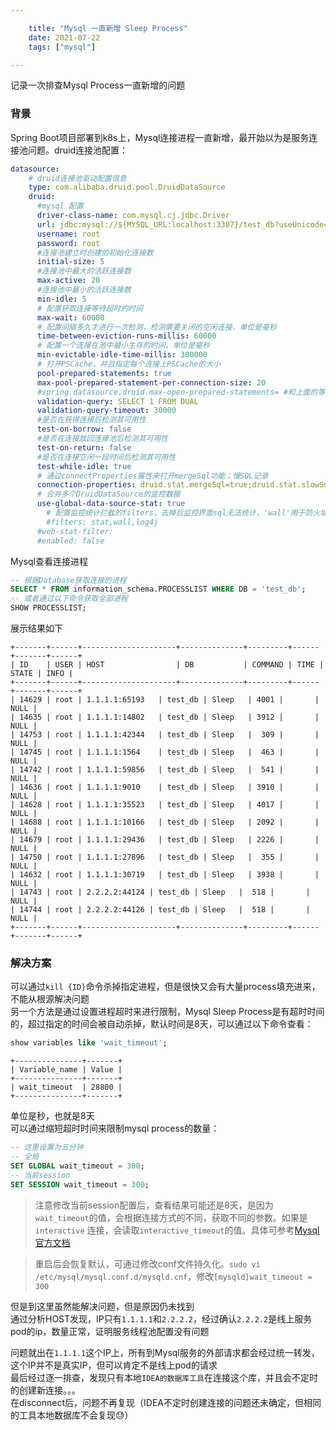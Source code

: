 ```yaml
---

    title: "Mysql 一直新增 Sleep Process"
    date: 2021-07-22
    tags: ["mysql"]

---
```


记录一次排查Mysql Process一直新增的问题

### 背景
Spring Boot项目部署到k8s上，Mysql连接进程一直新增，最开始以为是服务连接池问题。druid连接池配置：
```yaml
datasource:
    # druid连接池驱动配置信息
    type: com.alibaba.druid.pool.DruidDataSource
    druid:
      #mysql 配置
      driver-class-name: com.mysql.cj.jdbc.Driver
      url: jdbc:mysql://${MYSQL_URL:localhost:3307}/test_db?useUnicode=true&characterEncoding=UTF-8&serverTimezone=Asia/Shanghai
      username: root
      password: root
      #连接池建立时创建的初始化连接数
      initial-size: 5
      #连接池中最大的活跃连接数
      max-active: 20
      #连接池中最小的活跃连接数
      min-idle: 5
      # 配置获取连接等待超时的时间
      max-wait: 60000
      # 配置间隔多久才进行一次检测，检测需要关闭的空闲连接，单位是毫秒
      time-between-eviction-runs-millis: 60000
      # 配置一个连接在池中最小生存的时间，单位是毫秒
      min-evictable-idle-time-millis: 300000
      # 打开PSCache，并且指定每个连接上PSCache的大小
      pool-prepared-statements: true
      max-pool-prepared-statement-per-connection-size: 20
      #spring.datasource.druid.max-open-prepared-statements= #和上面的等价
      validation-query: SELECT 1 FROM DUAL
      validation-query-timeout: 30000
      #是否在获得连接后检测其可用性
      test-on-borrow: false
      #是否在连接放回连接池后检测其可用性
      test-on-return: false
      #是否在连接空闲一段时间后检测其可用性
      test-while-idle: true
      # 通过connectProperties属性来打开mergeSql功能；慢SQL记录
      connection-properties: druid.stat.mergeSql=true;druid.stat.slowSqlMillis=5000
      # 合并多个DruidDataSource的监控数据
      use-global-data-source-stat: true
        # 配置监控统计拦截的filters，去掉后监控界面sql无法统计，'wall'用于防火墙
        #filters: stat,wall,log4j
      #web-stat-filter:
      #enabled: false
```

Mysql查看连接进程  
```sql
-- 根据Database获取连接的进程
SELECT * FROM information_schema.PROCESSLIST WHERE DB = 'test_db';
-- 或者通过以下命令获取全部进程
SHOW PROCESSLIST;
```
展示结果如下
```
+-------+------+---------------------+--------------+---------+------+-------+------+
| ID    | USER | HOST                | DB           | COMMAND | TIME | STATE | INFO |
+-------+------+---------------------+--------------+---------+------+-------+------+
| 14629 | root | 1.1.1.1:65193   | test_db | Sleep   | 4001 |       | NULL |
| 14635 | root | 1.1.1.1:14802   | test_db | Sleep   | 3912 |       | NULL |
| 14753 | root | 1.1.1.1:42344   | test_db | Sleep   |  309 |       | NULL |
| 14745 | root | 1.1.1.1:1564    | test_db | Sleep   |  463 |       | NULL |
| 14742 | root | 1.1.1.1:59856   | test_db | Sleep   |  541 |       | NULL |
| 14636 | root | 1.1.1.1:9010    | test_db | Sleep   | 3910 |       | NULL |
| 14628 | root | 1.1.1.1:35523   | test_db | Sleep   | 4017 |       | NULL |
| 14688 | root | 1.1.1.1:10166   | test_db | Sleep   | 2092 |       | NULL |
| 14679 | root | 1.1.1.1:29436   | test_db | Sleep   | 2226 |       | NULL |
| 14750 | root | 1.1.1.1:27896   | test_db | Sleep   |  355 |       | NULL |
| 14632 | root | 1.1.1.1:30719   | test_db | Sleep   | 3938 |       | NULL |
| 14743 | root | 2.2.2.2:44124 | test_db | Sleep   |  518 |       | NULL |
| 14744 | root | 2.2.2.2:44126 | test_db | Sleep   |  518 |       | NULL |
+-------+------+---------------------+--------------+---------+------+-------+------+
```

### 解决方案
可以通过`kill {ID}`命令杀掉指定进程，但是很快又会有大量process填充进来，不能从根源解决问题  
另一个方法是通过设置进程超时来进行限制，Mysql Sleep Process是有超时时间的，超过指定的时间会被自动杀掉，默认时间是8天，可以通过以下命令查看：
```sql
show variables like 'wait_timeout';
```
```
+---------------+-------+
| Variable_name | Value |
+---------------+-------+
| wait_timeout  | 28800 |
+---------------+-------+
```
单位是秒，也就是8天  
可以通过缩短超时时间来限制mysql process的数量：  
```sql
-- 这里设置为五分钟
-- 全局
SET GLOBAL wait_timeout = 300;
-- 当前session
SET SESSION wait_timeout = 300;
```
> 注意修改当前session配置后，查看结果可能还是8天，是因为`wait_timeout`的值，会根据连接方式的不同，获取不同的参数。如果是 `interactive` 连接，会读取`interactive_timeout`的值。具体可参考[Mysql 官方文档](https://dev.mysql.com/doc/refman/5.7/en/server-system-variables.html#sysvar_wait_timeout)  

> 重启后会恢复默认，可通过修改conf文件持久化。`sudo vi /etc/mysql/mysql.conf.d/mysqld.cnf`，修改`[mysqld]wait_timeout = 300`  

但是到这里虽然能解决问题，但是原因仍未找到  
通过分析HOST发现，IP只有`1.1.1.1`和`2.2.2.2`，经过确认`2.2.2.2`是线上服务pod的ip，数量正常，证明服务线程池配置没有问题    

问题就出在`1.1.1.1`这个IP上，所有到Mysql服务的外部请求都会经过统一转发，这个IP并不是真实IP，但可以肯定不是线上pod的请求  
最后经过逐一排查，发现只有本地`IDEA的数据库工具`在连接这个库，并且会不定时的创建新连接。。。  
在disconnect后，问题不再复现（IDEA不定时创建连接的问题还未确定，但相同的工具本地数据库不会复现😓）